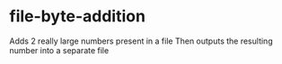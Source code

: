 # file-byte-addition

Adds 2 really large numbers present in a file
Then outputs the resulting number into a separate file
